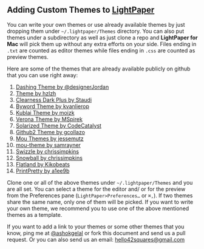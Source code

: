 ## Adding Custom Themes to [LightPaper](http://lightpaper.ashokgelal.com/?utm_source=github&utm_medium=howto&utm_campaign=support)

You can write your own themes or use already available themes by just dropping them under `~/.lightpaper/Themes` directory. You can also put themes under a subdirectory as well as just clone a repo and **LightPaper for Mac** will pick them up without any extra efforts on your side. Files ending in `.txt` are counted as editor themes while files ending in `.css` are counted as preview themes. 

Here are some of the themes that are already available publicly on github that you can use right away:

1. [Dashing Theme by @designerJordan](https://github.com/designerJordan/md-dashing-theme)
2. [Theme by hzlzh](https://github.com/hzlzh/Mou-Theme)
3. [Clearness Dark Plus by Staudi](https://github.com/Staudi/Clearness-Dark-Plus)
4. [Byword Theme by kvanlierop](https://github.com/kvanlierop/byword-for-mou)
5. [Kublai Theme by moizk](https://github.com/moizk/kublai-mou)
6. [Verona Theme by MSpirek](https://github.com/MSpirek/Verona)
7. [Solarized Theme by CodeCatalyst](https://github.com/CodeCatalyst/mou-theme-solarized)
8. [Github2 Theme by gcollazo](https://github.com/gcollazo/mou-theme-github2)
9. [Mou Themes by jessemutz](https://github.com/jessemutz/mou)
10. [mou-theme by samrayner](https://github.com/samrayner/mou-theme)
11. [Swizzle by chrissimpkins](https://github.com/chrissimpkins/swizzle)
12. [Snowball by chrissimpkins](https://github.com/chrissimpkins/snowball)
13. [Flatland by Kikobeats](https://github.com/Kikobeats/mou-theme-flatland)
14. [PrintPretty by a1ee9b](https://github.com/a1ee9b/PrintPretty)

Clone one or all of the above themes under `~/.lightpaper/Themes` and you are all set. You can select a theme for the editor and/ or for the preview from the Preferences pane (`LightPaper>Preferences…` or `⌘,`). If two themes share the same name, only one of them will be picked. If you want to write your own theme, we recommend you to use one of the above mentioned themes as a template.

If you want to add a link to your themes or some other themes that you know, ping me at [@ashokgelal](https://twitter.com/ashokgelal) or fork this document and send us a pull request. Or you can also send us an email: [hello42squares@gmail.com](mailto:hello42squares@gmail.com) 
